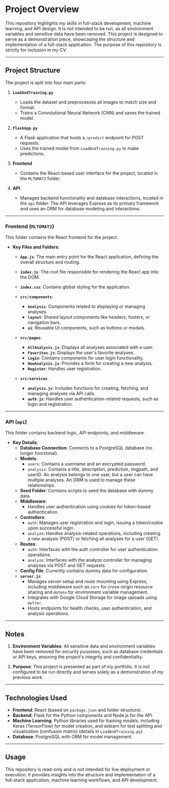 
# Project Overview

This repository highlights my skills in full-stack development, machine learning, and API design. It is not intended to be run, as all environment variables and sensitive data have been removed. This project is designed to serve as a demonstration piece, showcasing the structure and implementation of a full-stack application. The purpose of this repository is strictly for inclusion in my CV.

---

## Project Structure

The project is split into four main parts:

1. **`LoadAndTraining.py`**

   - Loads the dataset and preprocesses all images to match size and format.
   - Trains a Convolutional Neural Network (CNN) and saves the trained model.

2. **`FlaskApp.py`**

   - A Flask application that hosts a `/predict` endpoint for POST requests.
   - Uses the trained model from `LoadAndTraining.py` to make predictions.

3. **Frontend**

   - Contains the React-based user interface for the project, located in the `MLTOMAT2` folder.

4. **API**

   - Manages backend functionality and database interactions, located in the `api` folder. The API leverages Express as its primary framework and uses an ORM for database modeling and interactions.

---

### Frontend (`MLTOMAT2`)

This folder contains the React frontend for the project.

- **Key Files and Folders**:
  - **`App.js`**: The main entry point for the React application, defining the overall structure and routing.

  - **`index.js`**: The root file responsible for rendering the React app into the DOM.

  - **`index.css`**: Contains global styling for the application.

  - **`src/components`**:

    - **`Analysis`**: Components related to displaying or managing analyses.
    - **`layout`**: Shared layout components like headers, footers, or navigation bars.
    - **`ui`**: Reusable UI components, such as buttons or modals.

  - **`src/pages`**:

    - **`AllAnalysis.js`**: Displays all analyses associated with a user.
    - **`Favorites.js`**: Displays the user's favorite analyses.
    - **`Login`**: Contains components for user login functionality.
    - **`NewAnalysis.js`**: Provides a form for creating a new analysis.
    - **`Register`**: Handles user registration.

  - **`src/services`**:

    - **`analysis.js`**: Includes functions for creating, fetching, and managing analyses via API calls.
    - **`auth.js`**: Handles user authentication-related requests, such as login and registration.

---

### API (`api`)

This folder contains backend logic, API endpoints, and middleware.

- **Key Details**:
  - **Database Connection**: Connects to a PostgreSQL database (no longer functional).
  - **Models**:
    - `users`: Contains a username and an encrypted password.
    - `analysis`: Contains a title, description, prediction, imgpath, and userID. An analysis belongs to one user, but a user can have multiple analyses. An ORM is used to manage these relationships.
  - **Seed Folder**: Contains scripts to seed the database with dummy data.
  - **Middleware**:
    - Handles user authentication using cookies for token-based authentication.
  - **Controllers**:
    - `auth`: Manages user registration and login, issuing a token/cookie upon successful login.
    - `analyze`: Handles analysis-related operations, including creating a new analysis (POST) or fetching all analyses for a user (GET).
  - **Routes**:
    - `auth`: Interfaces with the auth controller for user authentication operations.
    - `analyze`: Interfaces with the analyze controller for managing analyses via POST and GET requests.
  - **Config File**: Currently contains dummy data for configuration.
  - **`server.js`**:
    - Manages server setup and route mounting using Express, including middleware such as `cors` for cross-origin resource sharing and `dotenv` for environment variable management.
    - Integrates with Google Cloud Storage for image uploads using `multer`.
    - Hosts endpoints for health checks, user authentication, and analysis operations.

---

## Notes

1. **Environment Variables**:
   All sensitive data and environment variables have been removed for security purposes, such as database credentials or API keys, ensuring the project's integrity and confidentiality.

2. **Purpose**:
   This project is presented as part of my portfolio. It is not configured to be run directly and serves solely as a demonstration of my previous work.

---

## Technologies Used

- **Frontend**: React (based on `package.json` and folder structure).
- **Backend**: Flask for the Python components and Node.js for the API.
- **Machine Learning**: Python libraries used for training models, including Keras (TensorFlow) for model creation, and sklearn for test splitting and visualization (confusion matrix) (details in `LoadAndTraining.py`).
- **Database**: PostgreSQL with ORM for model management.

---

## Usage

This repository is read-only and is not intended for live deployment or execution. It provides insights into the structure and implementation of a full-stack application, machine learning workflows, and API development.
